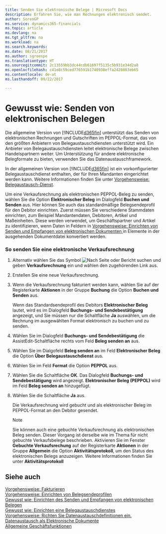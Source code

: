 ```yaml
---
title: Senden Sie elektronische Belege | Microsoft Docs
description: Erfahren Sie, wie man Rechnungen elektronisch sendet.
author: SorenGP
ms.service: dynamics365-financials
ms.topic: article
ms.devlang: na
ms.tgt_pltfrm: na
ms.workload: na
ms.search.keywords: 
ms.date: 08/21/2017
ms.author: sgroespe
ms.translationtype: HT
ms.sourcegitcommit: 2c13559bb3dc44cdb61697f5135c5b931e34d2a8
ms.openlocfilehash: c41e8c59ced776591b1740930effa2420803eb65
ms.contentlocale: de-at
ms.lasthandoff: 09/22/2017

---
```

# <a name="how-to-send-electronic-documents"></a>Gewusst wie: Senden von elektronischen Belegen
Die allgemeine Version von [!INCLUDE[d365fin](includes/d365fin_md.md)] unterstützt das Senden von elektronischen Rechnungen und Gutschriften im PEPPOL-Format, das von den größten Anbietern von Belegaustauschdiensten unterstützt wird. Ein Anbieter von Belegaustauschdiensten leitet elektronische Belege zwischen Handelspartnern weiter. Um Unterstützung für andere elektronische Belegformate zu bieten, verwenden Sie das Datenaustauschframework.  

 In der allgemeinen Version von [!INCLUDE[d365fin](includes/d365fin_md.md)] ist ein vorkonfigurierter Belegaustauschdienst enthalten, der für Ihren Mandanten eingerichtet werden kann. Weitere Informationen finden Sie unter [Vorgehensweise: Belegaustausch-Dienst](across-how-to-set-up-a-document-exchange-service.md).  

 Um eine Verkaufsrechnung als elektronischen PEPPOL-Beleg zu senden, wählen Sie die Option **Elektronischer Beleg** im Dialogfeld **Buchen und Senden** aus. Hier können Sie auch das standardmäßige Belegsendeprofil für den Debitor einrichten. Zuerst müssen Sie verschiedene Stammdaten einrichten, zum Beispiel Mandantendaten, Debitoren, Artikel und Maßeinheiten. Diese werden verwendet, um Geschäftspartner und Artikel zu identifizieren, wenn Daten in Feldern in [Vorgehensweise: Einrichten von Senden und Empfangen von elektronischen Dokumenten ](across-how-to-set-up-electronic-document-sending-and-receiving.md)in Elemente in der ausgehenden Dokumentdatei konvertiert werden.  

### <a name="to-send-an-electronic-sales-invoice"></a>So senden Sie eine elektronische Verkaufsrechnung  

1.  Alternativ wählen Sie das Symbol ![Nach Seite oder Bericht suchen](media/ui-search/search_small.png "Nach Seite oder Bericht suchen") und geben **Verkaufsrechnung** ein und wählen den zugehörenden Link aus.  

2.  Erstellen Sie eine neue Verkaufsrechnung.  

3.  Wenn die Verkaufsrechnung fakturiert werden kann, wählen Sie auf der Registerkarte **Aktionen** in der Gruppe **Buchung** die Option **Buchen und Senden** aus.  

     Wenn das Standardsendeprofil des Debitors **Elektronischer Beleg** lautet, wird es im Dialogfeld **Buchungs- und Sendebestätigung** angezeigt, und Sie müssen nur die Schaltfläche **Ja** auswählen, um die Rechnung im ausgewählten Format elektronisch zu buchen und zu senden.  

4.  Wählen Sie im Dialogfeld **Buchungs- und Sendebestätigung** die AssistEdit-Schaltfläche rechts vom Feld **Beleg senden an** aus.  

5.  Wählen Sie im Dialgofeld **Beleg senden an** im Feld **Elektronischer Beleg** die Option **Über Belegaustauschdienst** aus.  

6.  Wählen Sie im Feld **Format** die Option **PEPPOL** aus.  

7.  Wählen Sie die Schaltfläche **OK**. Das Dialogfeld **Buchungs- und Sendebestätigung** wird angezeigt. **Elektronischer Beleg (PEPPOL)** wird im Feld **Beleg senden an** hinzugefügt.  

8.  Wählen Sie die Schaltfläche **Ja** aus.  

     Die Verkaufsrechnung wird gebucht und als elektronischer Beleg im PEPPOL-Format an den Debitor gesendet.  

    > [!NOTE]  
    >  Sie können auch eine gebuchte Verkaufsrechnung als elektronischen Beleg senden. Dieser Vorgang ist derselbe wie im Thema für nicht gebuchte Verkaufsbelege beschrieben. Aktivieren Sie im Fenster **Gebuchte Verkaufsrechung** auf der Registerkarte **Aktionen** in der Gruppe **Allgemein** die Option **Aktivitätsprotokoll**, um den Status des elektronischen Belegs anzuzeigen. Weitere Informationen finden Sie unter **Aktivitätsprotokoll**  

## <a name="see-also"></a>Siehe auch  
[Vorgehensweise: Fakturieren](sales-how-invoice-sales.md)  
[Vorgehensweise: Einrichten von Belegsendeprofilen](sales-how-setup-document-send-profiles.md)  
[Gewusst wie: Einrichten des Senden und Empfangen von elektronischen Belegen](across-how-to-set-up-electronic-document-sending-and-receiving.md)  
[Gewusst wie: Einrichten eine Belegaustauschdienstes](across-how-to-set-up-a-document-exchange-service.md)  
[Vorgehensweise: Richten Sie Datenaustauschdefinitionen ein.](across-how-to-set-up-data-exchange-definitions.md)  
[Datenaustausch als Elektronische Dokumente ](across-data-exchange.md)  
[Allgemeine Geschäftsfunktionen](ui-across-business-areas.md)  

